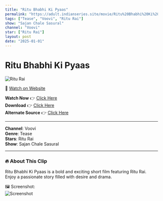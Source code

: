 ```yaml
---
title: "Ritu Bhabhi Ki Pyaas"
permalink: "https://adult.indianseries.site/movie/Ritu%20Bhabhi%20Ki%20Pyaas"
tags: ["Tease", "Voovi", "Ritu Rai"]
show: "Sajan Chale Sasural"
channel: "Voovi"
star: ["Ritu Rai"]
layout: post
date: "2025-01-01"
---
```


# Ritu Bhabhi Ki Pyaas

![Ritu Rai](https://shorts.desisins.com/wp-content/uploads/2024/10/Sajan-Chale-Ritu-Voovi-DesiSins.com_.jpg)

🔗 [Watch on Website](https://adult.indianseries.site/movie/Ritu%20Bhabhi%20Ki%20Pyaas)

**Watch Now** 👉 [Click Here](https://adult.indianseries.site/movie/Ritu%20Bhabhi%20Ki%20Pyaas)  
**Download** 👉 [Click Here](https://adult.indianseries.site/movie/Ritu%20Bhabhi%20Ki%20Pyaas)  
**Alternate Source** 👉 [Click Here](https://adult.indianseries.site/movie/Ritu%20Bhabhi%20Ki%20Pyaas)

---

**Channel**: Voovi  
**Genre**: Tease  
**Stars**: Ritu Rai  
**Show**: Sajan Chale Sasural

---

### 🔥 About This Clip

Ritu Bhabhi Ki Pyaas is a bold and exciting short film featuring Ritu Rai. Enjoy a passionate story filled with desire and drama.
 
🖼️ Screenshot:  
![Screenshot](https://shorts.desisins.com/wp-content/uploads/2024/10/Sajan-Chale-Ritu-Voovi-DesiSins.com_.jpg)
